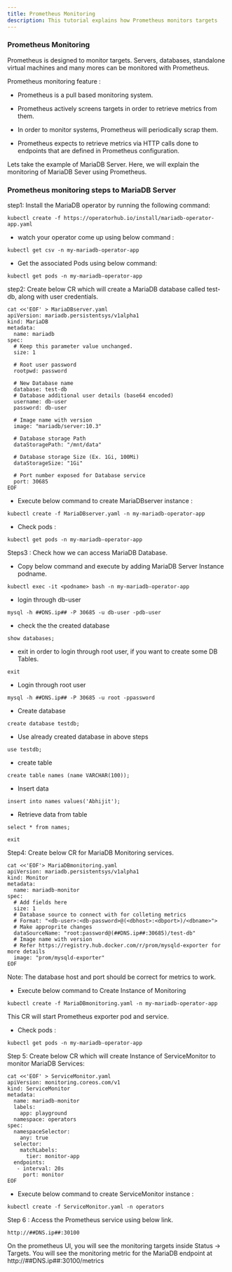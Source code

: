 ```yaml
---
title: Prometheus Monitoring
description: This tutorial explains how Prometheus monitors targets
---
```


### Prometheus Monitoring


Prometheus is designed to monitor targets. Servers, databases, standalone virtual machines and many mores can be monitored with Prometheus.

Prometheus monitoring feature :

- Prometheus is a pull based monitoring system.

- Prometheus actively screens targets in order to retrieve metrics from them.

- In order to monitor systems, Prometheus will periodically scrap them.

- Prometheus expects to retrieve metrics via HTTP calls done to endpoints that are defined in Prometheus configuration.


Lets take the example of MariaDB Server. Here, we will explain the monitoring of MariaDB Sever using Prometheus. 


### Prometheus monitoring steps to MariaDB Server


step1:  Install the MariaDB operator by running the following command:


```execute
kubectl create -f https://operatorhub.io/install/mariadb-operator-app.yaml             
```

- watch your operator come up using below command :


```execute
kubectl get csv -n my-mariadb-operator-app
```

- Get the associated Pods using below command:


```execute
kubectl get pods -n my-mariadb-operator-app
```


step2: Create below CR which will create a MariaDB database called test-db, along with user credentials.

```execute
cat <<'EOF' > MariaDBserver.yaml
apiVersion: mariadb.persistentsys/v1alpha1
kind: MariaDB
metadata:
  name: mariadb
spec:
  # Keep this parameter value unchanged.
  size: 1
  
  # Root user password
  rootpwd: password

  # New Database name
  database: test-db
  # Database additional user details (base64 encoded)
  username: db-user 
  password: db-user 

  # Image name with version
  image: "mariadb/server:10.3"

  # Database storage Path
  dataStoragePath: "/mnt/data" 

  # Database storage Size (Ex. 1Gi, 100Mi)
  dataStorageSize: "1Gi"

  # Port number exposed for Database service
  port: 30685
EOF
```

- Execute below command to create MariaDBserver instance :

```execute
kubectl create -f MariaDBserver.yaml -n my-mariadb-operator-app 
```

- Check pods :

```execute
kubectl get pods -n my-mariadb-operator-app
```

Steps3 : Check how we can access MariaDB Database. 


- Copy below command and execute by adding MariaDB Server Instance podname.


```copycommand
kubectl exec -it <podname> bash -n my-mariadb-operator-app
```


- login through db-user 


```execute
mysql -h ##DNS.ip## -P 30685 -u db-user -pdb-user
```


- check the the created database 

```execute
show databases;
```


- exit in order to login through root user, if you want to create some DB Tables.


```execute
exit
```


- Login through root user


```execute
mysql -h ##DNS.ip## -P 30685 -u root -ppassword
```


- Create database

```execute
create database testdb;
```


- Use already created database in above steps 


```execute
use testdb;
```


- create table 

```execute
create table names (name VARCHAR(100));
```

- Insert data 

```execute
insert into names values('Abhijit');
```

- Retrieve data from table

```execute
select * from names;
```

```execute
exit
```



Step4: Create below CR for MariaDB Monitoring services.


```execute
cat <<'EOF'> MariaDBmonitoring.yaml
apiVersion: mariadb.persistentsys/v1alpha1
kind: Monitor
metadata:
  name: mariadb-monitor
spec:
  # Add fields here
  size: 1
  # Database source to connect with for colleting metrics
  # Format: "<db-user>:<db-password>@(<dbhost>:<dbport>)/<dbname>">
  # Make approprite changes 
  dataSourceName: "root:password@(##DNS.ip##:30685)/test-db"
  # Image name with version
  # Refer https://registry.hub.docker.com/r/prom/mysqld-exporter for more details
  image: "prom/mysqld-exporter"
EOF
```

Note: The database host and port should be correct for metrics to work.


- Execute below command to Create Instance of Monitoring 

```execute
kubectl create -f MariaDBmonitoring.yaml -n my-mariadb-operator-app
```

This CR will start Prometheus exporter pod and service. 

- Check pods :

```execute
kubectl get pods -n my-mariadb-operator-app
```



Step 5: Create below CR which will create Instance of ServiceMonitor to monitor MariaDB Services:


```execute
cat <<'EOF' > ServiceMonitor.yaml
apiVersion: monitoring.coreos.com/v1
kind: ServiceMonitor
metadata:
  name: mariadb-monitor 
  labels:
    app: playground
  namespace: operators
spec:
  namespaceSelector:
    any: true
  selector:
    matchLabels:
      tier: monitor-app 
  endpoints:
   - interval: 20s
     port: monitor    
EOF
```


- Execute below command to create ServiceMonitor instance :


```execute
kubectl create -f ServiceMonitor.yaml -n operators
```

Step 6 : Access the Prometheus service using below link. 

```
http://##DNS.ip##:30100
```

On the prometheus UI, you will see the monitoring targets inside Status -> Targets.
You will see the monitoring metric for the MariaDB endpoint at http://##DNS.ip##:30100/metrics




